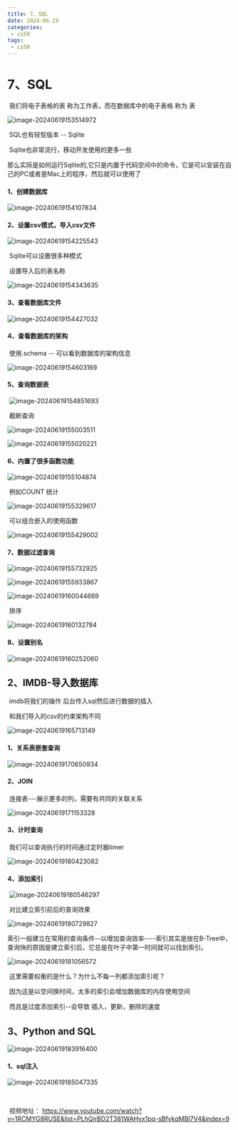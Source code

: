 ```yaml
---
title: 7、SQL
date: 2024-06-19
categories:
 - cs50
tags:
 - cs50
---
```




# 7、SQL



​			我们将电子表格的表 称为工作表，而在数据库中的电子表格 称为 表

![image-20240619153514972](./../.vuepress/public/images/image-20240619153514972.png)



​	SQL也有轻型版本 -- Sqlite

​	Sqlite也非常流行，移动开发使用的更多一些





​	那么实际是如何运行Sqlite的,它只是内置于代码空间中的命令，它是可以安装在自己的PC或者是Mac上的程序，然后就可以使用了



#### 		1、创建数据库

![image-20240619154107834](./../.vuepress/public/images/image-20240619154107834.png)





#### 	2、设置csv模式，导入csv文件

![image-20240619154225543](./../.vuepress/public/images/image-20240619154225543.png)

​				Sqlite可以设置很多种模式



​				设置导入后的表名称

![image-20240619154343635](./../.vuepress/public/images/image-20240619154343635.png)

#### 		3、查看数据库文件

![image-20240619154427032](./../.vuepress/public/images/image-20240619154427032.png)





#### 		4、查看数据库的架构

​			使用.schema -- 可以看到数据库的架构信息

![image-20240619154603169](./../.vuepress/public/images/image-20240619154603169.png)



#### 		5、查询数据表

​	![image-20240619154851693](./../.vuepress/public/images/image-20240619154851693.png)



​			截断查询

![image-20240619155003511](./../.vuepress/public/images/image-20240619155003511.png)

![image-20240619155020221](./../.vuepress/public/images/image-20240619155020221.png)



#### 6、内置了很多函数功能

![image-20240619155104874](./../.vuepress/public/images/image-20240619155104874.png)



​			例如COUNT 统计

![image-20240619155329617](./../.vuepress/public/images/image-20240619155329617.png)



​	可以组合嵌入的使用函数

![image-20240619155429002](./../.vuepress/public/images/image-20240619155429002.png)



#### 	7、数据过滤查询

![image-20240619155732925](./../.vuepress/public/images/image-20240619155732925.png)

![image-20240619155933867](./../.vuepress/public/images/image-20240619155933867.png)



![image-20240619160044669](./../.vuepress/public/images/image-20240619160044669.png)



​	排序

![image-20240619160132784](./../.vuepress/public/images/image-20240619160132784.png)



#### 	8、设置别名

![image-20240619160252060](./../.vuepress/public/images/image-20240619160252060.png)









## 	2、IMDB-导入数据库	

​				imdb将我们的操作 后台传入sql然后进行数据的插入



​		和我们导入的csv的约束架构不同

![image-20240619165713149](./../.vuepress/public/images/image-20240619165713149.png)





#### 	1、关系表嵌套查询

![image-20240619170650934](./../.vuepress/public/images/image-20240619170650934.png)





#### 	2、JOIN

​			连接表---展示更多的列，需要有共同的关联关系

![image-20240619171153328](./../.vuepress/public/images/image-20240619171153328.png)







#### 	3、计时查询

​			我们可以查询执行的时间通过定时器timer

![image-20240619180423082](./../.vuepress/public/images/image-20240619180423082.png)





#### 	4、添加索引

​			![image-20240619180546297](./../.vuepress/public/images/image-20240619180546297.png)



​		对比建立索引前后的查询效果

![image-20240619180729827](./../.vuepress/public/images/image-20240619180729827.png)

​		索引一般建立在常用的查询条件--以增加查询效率----索引其实是放在B-Tree中，查询快的原因是建立索引后，它总是在叶子中第一时间就可以找到索引。

![image-20240619181056572](./../.vuepress/public/images/image-20240619181056572.png)



​			这里需要权衡的是什么？为什么不每一列都添加索引呢？

​				因为这是以空间换时间，太多的索引会增加数据库的内存使用空间

​				而且是过度添加索引--会导致 插入，更新，删除的速度









## 3、Python and SQL



![image-20240619183916400](./../.vuepress/public/images/image-20240619183916400.png)





#### 	1、sql注入

![image-20240619185047335](./../.vuepress/public/images/image-20240619185047335.png)











​				







​			视频地址：	https://www.youtube.com/watch?v=1RCMYG8RUSE&list=PLhQjrBD2T381WAHyx1pq-sBfykqMBI7V4&index=9



